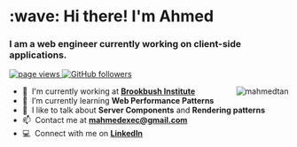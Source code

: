 <h1 align="left" id="macropower-title">:wave: Hi there! I'm Ahmed</h1>
<h3 align="left">I am a web engineer currently working on client-side applications.</h3>

<p align="left">
  <a href="https://github.com/mahmedtan/mahmedtan">
    <img src="https://komarev.com/ghpvc/?username=mahmedtan" alt="page views" />
  </a>

  <a href="https://github.com/mahmedtan?tab=followers">
    <img alt="GitHub followers" src="https://img.shields.io/github/followers/mahmedtan?color=green&logo=github">
  </a>
 
</p>

<a >
  <img src="https://github-readme-stats.vercel.app/api?username=mahmedtan&show_icons=true&count_private=true&include_all_commits=true" alt="mahmedtan" align="right" />
</a>

- :office: &nbsp;I'm currently working at **[Brookbush Institute](https://brookbushinstitute.com/)**
- :seedling: &nbsp;I’m currently learning **Web Performance Patterns**
- :speech_balloon: &nbsp;I like to talk about **Server Components** and **Rendering patterns**
- :mailbox: &nbsp;Contact me at **mahmedexec@gmail.com**
- :computer: &nbsp;Connect with me on **[LinkedIn]**

<br>



[robor]: https://github.com/robor-systems
[linkedin]: https://www.linkedin.com/in/mahmedtan "Ahmed LinkedIn"
